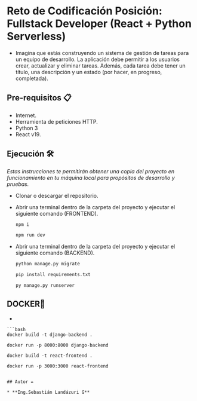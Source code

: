 # Reto de Codificación Posición: Fullstack Developer (React + Python Serverless)

- Imagina que estás construyendo un sistema de gestión de tareas para un equipo de desarrollo. La aplicación debe permitir a los usuarios crear, actualizar y eliminar tareas. Además, cada tarea debe tener un título, una descripción y un estado (por hacer, en progreso, completada).

## Pre-requisitos 📋

- Internet.
- Herramienta de peticiones HTTP.
- Python 3
- React v19.

## Ejecución 🛠️

_Estas instrucciones te permitirán obtener una copia del proyecto en funcionamiento en tu máquina local para propósitos de desarrollo y pruebas._

- Clonar o descargar el repositorio.
- Abrir una terminal dentro de la carpeta del proyecto y ejecutar el siguiente comando (FRONTEND).

    ```bash
    npm i

    npm run dev
   ```

- Abrir una terminal dentro de la carpeta del proyecto y ejecutar el siguiente comando (BACKEND).

    ```bash
    python manage.py migrate

    pip install requirements.txt

    py manage.py runserver
   ```

## DOCKER🚀
- 

    ```bash
    docker build -t django-backend .

    docker run -p 8000:8000 django-backend

    docker build -t react-frontend .

    docker run -p 3000:3000 react-frontend
   ```

## Autor ✒️

* **Ing.Sebastián Landázuri G** 